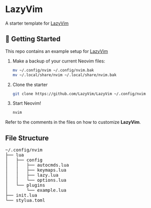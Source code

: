 # LazyVim

A starter template for [LazyVim](https://github.com/LazyVim/LazyVim)

## 🚀 Getting Started

This repo contains an example setup for
[LazyVim](https://github.com/LazyVim/LazyVim)

1. Make a backup of your current Neovim files:

   ```sh
   mv ~/.config/nvim ~/.config/nvim.bak
   mv ~/.local/share/nvim ~/.local/share/nvim.bak
   ```

2. Clone the starter

   ```sh
   git clone https://github.com/LazyVim/LazyVim ~/.config/nvim
   ```

3. Start Neovim!

   ```sh
   nvim
   ```

Refer to the comments in the files on how to customize **LazyVim**.

## File Structure

<pre>
~/.config/nvim
├── lua
│   ├── config
│   │   ├── autocmds.lua
│   │   ├── keymaps.lua
│   │   ├── lazy.lua
│   │   └── options.lua
│   └── plugins
│       └── example.lua
├── init.lua
└── stylua.toml
</pre>
